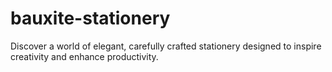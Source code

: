 # bauxite-stationery
Discover a world of elegant, carefully crafted stationery designed to inspire creativity and enhance productivity.

